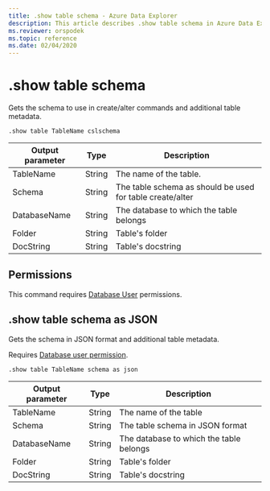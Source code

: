```yaml
---
title: .show table schema - Azure Data Explorer
description: This article describes .show table schema in Azure Data Explorer.
ms.reviewer: orspodek
ms.topic: reference
ms.date: 02/04/2020
---
```

# .show table schema

Gets the schema to use in create/alter commands and additional table metadata.

```kusto
.show table TableName cslschema 
```

| Output parameter | Type   | Description                                               |
|------------------|--------|-----------------------------------------------------------|
| TableName        | String | The name of the table.                                    |
| Schema           | String | The table schema as should be used for table create/alter |
| DatabaseName     | String | The database to which the table belongs                   |
| Folder           | String | Table's folder                                            |
| DocString        | String | Table's docstring                                         |

## Permissions

This command requires [Database User](../management/access-control/role-based-access-control.md) permissions.

## .show table schema as JSON

Gets the schema in JSON format and additional table metadata.

Requires [Database user permission](./access-control/role-based-access-control.md).

```kusto
.show table TableName schema as json
```

| Output parameter | Type   | Description                             |
|------------------|--------|-----------------------------------------|
| TableName        | String | The name of the table                   |
| Schema           | String | The table schema in JSON format         |
| DatabaseName     | String | The database to which the table belongs |
| Folder           | String | Table's folder                          |
| DocString        | String | Table's docstring                       |
